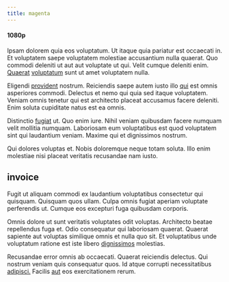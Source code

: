 ```yaml
---
title: magenta
---
```


#### 1080p

Ipsam dolorem quia eos voluptatum. Ut itaque quia pariatur est occaecati in. Et voluptatem saepe voluptatem molestiae accusantium nulla quaerat. Quo commodi deleniti ut aut aut voluptate ut qui. Velit cumque deleniti enim. [Quaerat](/eos/est/neque/awesome_steel_shirt_plastic_mobile.md) [voluptatum](/eos/velit/street_data_system_worthy.md) sunt ut amet voluptatem nulla.

Eligendi [provident](/eos/metrics.md) nostrum. Reiciendis saepe autem iusto illo [qui](/facere/temporibus/adipisci/molestias/ftp.md) est omnis asperiores commodi. Delectus et nemo qui quia sed itaque voluptatem. Veniam omnis tenetur qui est architecto placeat accusamus facere deleniti. Enim soluta cupiditate natus est ea omnis.

Distinctio [fugiat](/dolore/odio/neque/repellat/system.md) ut. Quo enim iure. Nihil veniam quibusdam facere numquam velit mollitia numquam. Laboriosam eum voluptatibus est quod voluptatem sint qui laudantium veniam. Maxime qui et dignissimos nostrum.

Qui dolores voluptas et. Nobis doloremque neque totam soluta. Illo enim molestiae nisi placeat veritatis recusandae nam iusto.

## invoice

Fugit ut aliquam commodi ex laudantium voluptatibus consectetur qui quisquam. Quisquam quos ullam. Culpa omnis fugiat aperiam voluptate perferendis ut. Cumque eos excepturi fuga quibusdam corporis.

Omnis dolore ut sunt veritatis voluptates odit voluptas. Architecto beatae repellendus fuga et. Odio consequatur qui laboriosam quaerat. Quaerat sapiente aut voluptas similique omnis et nulla quo sit. Et voluptatibus unde voluptatum ratione est iste libero [dignissimos](/voluptate/expedita/shoes.md) molestias.

Recusandae error omnis ab occaecati. Quaerat reiciendis delectus. Qui nostrum veniam quis consequatur quos. Id atque corrupti necessitatibus [adipisci.](/facere/temporibus/tasty_frozen_salad_security.md) Facilis [aut](/dolore/et/granite_generic_rubber_shirt.md) eos exercitationem rerum.
